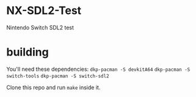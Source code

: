 # NX-SDL2-Test
Nintendo Switch SDL2 test

# building
You'll need these dependencies:
`dkp-pacman -S devkitA64`
`dkp-pacman -S switch-tools`
`dkp-pacman -S switch-sdl2`

Clone this repo and run `make` inside it.
